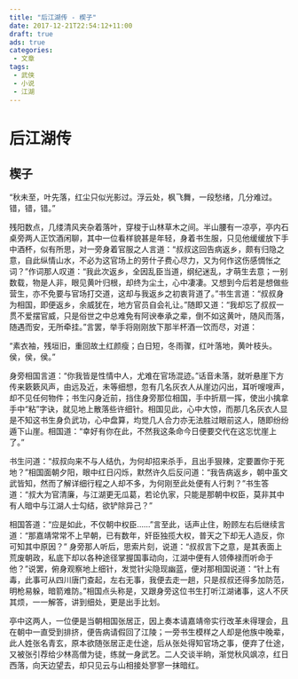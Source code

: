 ```yaml
---
title: "后江湖传 - 楔子"
date: 2017-12-21T22:54:12+11:00
draft: true
ads: true
categories:
 - 文章
tags:
 - 武侠
 - 小说
 - 江湖
---
```

# 后江湖传

## 楔子

“秋未至，叶先落，红尘只似光影过。浮云处，枫飞舞，一段愁绪，几分难过。错，错，错。”

残阳数点，几缕清风夹杂着落叶，穿梭于山林草木之间。半山腰有一凉亭，亭内石桌旁两人正饮酒闲聊，其中一位看样貌甚是年轻，身着书生服，只见他缓缓放下手中酒杯，似有所思，对一旁身着官服之人言道：“叔叔这回告病返乡，颇有归隐之意，自此纵情山水，不必为这官场上的劳什子费心尽力，又为何作这伤感惆怅之词？”作词那人叹道：“我此次返乡，全因乱臣当道，纲纪迷乱，才萌生去意；一别数载，物是人非，眼见黄叶归根，却终为尘土，心中凄凄。又想到今后若是想做些营生，亦不免要与官场打交道，这却与我返乡之初衷背道了。”书生言道：“叔叔身为相国，即便返乡，余威犹在，地方官员自会礼让。”随即又道：“我却忘了叔叔一贯不爱摆官威，只是俗世之中总难免有阿谀奉承之辈，倒不如这黄叶，随风而落，随遇而安，无所牵挂。”言罢，举手将刚刚放下那半杯酒一饮而尽，对道：

“素衣袖，残垣旧，重回故土红颜瘦；白日短，冬雨骤，红叶落地，黄叶枝头。侯，侯，侯。”

身旁相国言道：“你我皆是性情中人，尤难在官场混迹。”话音未落，就听悬崖下方传来簌簌风声，由远及近，未等细想，忽有几名灰衣人从崖边闪出，耳听嗖嗖声，却不见任何物件；书生闪身近前，挡住身旁那位相国，手中折扇一挥，使出小擒拿手中“粘”字诀，就见地上散落些许细针。相国见此，心中大惊，而那几名灰衣人显是不知这书生身负武功，心中盘算，均觉几人合力亦无法胜过眼前这人，随即纷纷遁下山崖。相国道：“幸好有你在此，不然我这条命今日便要交代在这忘忧崖上了。”

书生问道：“叔叔向来不与人结仇，为何却招来杀手，且出手狠辣，定要置你于死地？”相国面朝夕阳，眼中红日闪烁，默然许久后反问道：“我告病返乡，朝中虽文武皆知，然而了解详细行程之人却不多，为何刚至此处便有人行刺？”书生答道：“叔大为官清廉，与江湖更无瓜葛，若论仇家，只能是那朝中权臣，莫非其中有人暗中与江湖人士勾结，欲铲除异己？”

相国答道：“应是如此，不仅朝中权臣……”言至此，话声止住，盼顾左右后继续言道：“那嘉靖常常不上早朝，已有数年，奸臣独揽大权，普天之下却无人造反，你可知其中原因？” 身旁那人听后，思索片刻，说道：“叔叔言下之意，是其表面上荒废朝政，私底下却以各种途径掌握国事动向，江湖中便有人领俸禄而听命于他？”说罢，俯身观察地上细针，发觉针尖隐现幽蓝，便对那相国说道：“针上有毒，此事可从四川唐门查起，左右无事，我便去走一趟，只是叔叔还得多加防范，明枪易躲，暗箭难防。”相国点头称是，又跟身旁这位书生打听江湖诸事，这人不厌其烦，一一解答，讲到细处，更是出手比划。

亭中这两人，一位便是当朝相国张居正，因上奏本请嘉靖帝实行改革未得理会，且在朝中一直受到排挤，便告病请假回了江陵；一旁书生模样之人却是他族中晚辈，此人姓张名青玄，原本欲随张居正走仕途，后从张处得知官场之事，便弃了仕途，又被张引荐给少林高僧为徒，练就一身武艺。二人交谈半晌，渐觉秋风飒凉，红日西落，向天边望去，却只见云与山相接处寥寥一抹暗红。